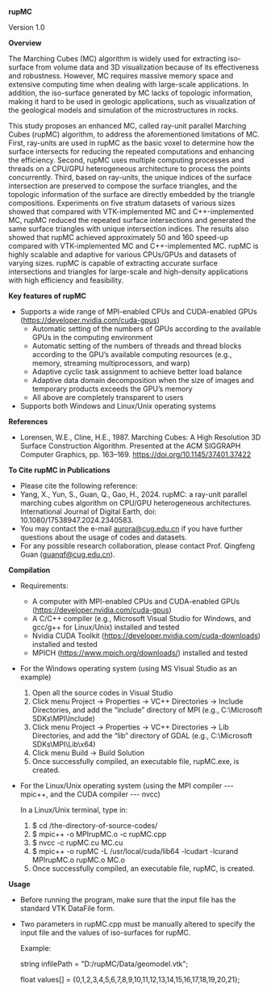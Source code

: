 **rupMC**

Version 1.0

**Overview**

The Marching Cubes (MC) algorithm is widely used for extracting iso-surface from volume data and 3D visualization because of its effectiveness and robustness. However, MC requires massive memory space and extensive computing time when dealing with large-scale applications. In addition, the iso-surface generated by MC lacks of topologic information, making it hard to be used in geologic applications, such as visualization of the geological models and simulation of the microstructures in rocks. 

This study proposes an enhanced MC, called ray-unit parallel Marching Cubes (rupMC) algorithm, to address the aforementioned limitations of MC. First, ray-units are used in rupMC as the basic voxel to determine how the surface intersects for reducing the repeated computations and enhancing the efficiency. Second, rupMC uses multiple computing processes and threads on a CPU/GPU heterogeneous architecture to process the points concurrently. Third, based on ray-units, the unique indices of the surface intersection are preserved to compose the surface triangles, and the topologic information of the surface are directly embedded by the triangle compositions. Experiments on five stratum datasets of various sizes showed that compared with VTK-implemented MC and C++-implemented MC, rupMC reduced the repeated surface intersections and generated the same surface triangles with unique intersection indices. The results also showed that rupMC achieved approximately 50 and 160 speed-up compared with VTK-implemented MC and C++-implemented MC. rupMC is highly scalable and adaptive for various CPUs/GPUs and datasets of varying sizes. rupMC is capable of extracting accurate surface intersections and triangles for large-scale and high-density applications with high efficiency and feasibility.

**Key features of rupMC**

- Supports a wide range of MPI-enabled CPUs and CUDA-enabled GPUs (https://developer.nvidia.com/cuda-gpus)
  - Automatic setting of the numbers of GPUs according to the available GPUs in the computing environment
  - Automatic setting of the numbers of threads and thread blocks according to the GPU’s available computing resources (e.g., memory, streaming multiprocessors, and warp)
  - Adaptive cyclic task assignment to achieve better load balance
  - Adaptive data domain decomposition when the size of images and temporary products exceeds the GPU’s memory
  - All above are completely transparent to users
- Supports both Windows and Linux/Unix operating systems

**References**

- Lorensen, W.E., Cline, H.E., 1987. Marching Cubes: A High Resolution 3D Surface Construction Algorithm. Presented at the ACM SIGGRAPH Computer Graphics, pp. 163–169. https://doi.org/10.1145/37401.37422

**To Cite rupMC in Publications**

- Please cite the following reference:
- Yang, X., Yun, S., Guan, Q., Gao, H., 2024. rupMC: a ray-unit parallel marching cubes algorithm on CPU/GPU heterogeneous architectures. International Journal of Digital Earth, doi: 10.1080/17538947.2024.2340583.
- You may contact the e-mail aurora@cug.edu.cn if you have further questions about the usage of codes and datasets.
- For any possible research collaboration, please contact Prof. Qingfeng Guan (guanqf@cug.edu.cn).

**Compilation**

- Requirements:
  - A computer with MPI-enabled CPUs and CUDA-enabled GPUs (https://developer.nvidia.com/cuda-gpus)
  - A C/C++ compiler (e.g., Microsoft Visual Studio for Windows, and gcc/g++ for Linux/Unix) installed and tested
  - Nvidia CUDA Toolkit (https://developer.nvidia.com/cuda-downloads) installed and tested
  - MPICH (https://www.mpich.org/downloads/) installed and tested
- For the Windows operating system (using MS Visual Studio as an example)

  1. Open all the source codes in Visual Studio
  2. Click menu Project -> Properties -> VC++ Directories -> Include Directories, and add the “include” directory of MPI (e.g., C:\Microsoft SDKs\MPI\Include)
  3. Click menu Project -> Properties -> VC++ Directories -> Lib Directories, and add the “lib” directory of GDAL (e.g., C:\Microsoft SDKs\MPI\Lib\x64)
  4. Click menu Build -> Build Solution
  5. Once successfully compiled, an executable file, rupMC.exe, is created.

- For the Linux/Unix operating system (using the MPI compiler --- mpic++, and the CUDA compiler --- nvcc)
  
  In a Linux/Unix terminal, type in:
  1. $ cd /the-directory-of-source-codes/
  2. $ mpic++ -o MPIrupMC.o -c rupMC.cpp
  3. $ nvcc -c rupMC.cu MC.cu
  4. $ mpic++ -o rupMC -L /usr/local/cuda/lib64 -lcudart -lcurand MPIrupMC.o rupMC.o MC.o
  5. Once successfully compiled, an executable file, rupMC, is created.

**Usage**

- Before running the program, make sure that the input file has the standard VTK DataFile form.
- Two parameters in rupMC.cpp must be manually altered to specify the input file and the values of iso-surfaces for rupMC.

  Example:
  
  string infilePath = "D:/rupMC/Data/geomodel.vtk";
  
  float values[] = {0,1,2,3,4,5,6,7,8,9,10,11,12,13,14,15,16,17,18,19,20,21};
